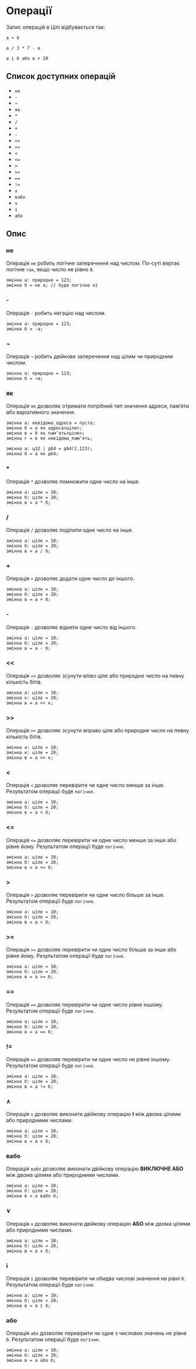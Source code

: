 # Операції

Запис операцій в Цілі відбувається так:

```ціль
а + б
```

```ціль
а / 3 * 7 - в
```

```ціль
а і б або в + 10
```

## Список доступних операцій

- `не`
- `-`
- `¬`
- `як`
- `*`
- `/`
- `+`
- `-`
- `<<`
- `>>`
- `<`
- `<=`
- `>`
- `>=`
- `==`
- `!=`
- `∧`
- `вабо`
- `∨`
- `і`
- `або`

## Опис

### не

Операція `не` робить логічне заперечення над числом. По-суті вертає логічне `так`, якщо число не рівно `0`.

```ціль
змінна а: природне = 123;
змінна б = не а; // буде логічне ні
```

### -

Операція `-` робить негацію над числом.

```ціль
змінна а: природне = 123;
змінна б = -а;
```

### ¬

Операція `¬` робить двійкове заперечення над цілим чи природним числом.

```ціль
змінна а: природне = 123;
змінна б = ¬а;
```

### як

Операція `як` дозволяє отримати потрібний тип значення адреси, памʼяти або варіативного значення.

```ціль
змінна а: невідома_адреса = пусто;
змінна б = а як адреса<ціле>;
змінна в = б як памʼять<ціле>;
змінна г = в як невідома_памʼять;
```

```ціль
змінна а: ц32 | д64 = д64(1.123);
змінна б = а як д64;
```

### \*

Операція `*` дозволяє помножити одне число на інше.

```ціль
змінна а: ціле = 10;
змінна б: ціле = 20;
змінна в = а * б;
```

### /

Операція `/` дозволяє поділити одне число на інше.

```ціль
змінна а: ціле = 10;
змінна б: ціле = 20;
змінна в = а / б;
```

### +

Операція `+` дозволяє додати одне число до іншого.

```ціль
змінна а: ціле = 10;
змінна б: ціле = 20;
змінна в = а + б;
```

### -

Операція `-` дозволяє відняти одне число від іншого.

```ціль
змінна а: ціле = 10;
змінна б: ціле = 20;
змінна в = а - б;
```

### <<

Операція `<<` дозволяє зсунути вліво ціле або природне число на певну кількість бітів.

```ціль
змінна а: ціле = 10;
змінна к: ціле = 20;
змінна в = а << к;
```

### >>

Операція `>>` дозволяє зсунути вправо ціле або природне число на певну кількість бітів.

```ціль
змінна а: ціле = 10;
змінна к: ціле = 20;
змінна в = а >> к;
```

### <

Операція `<` дозволяє перевірити чи одне число менше за інше. Результатом операції буде `логічне`.

```ціль
змінна а: ціле = 10;
змінна б: ціле = 20;
змінна в = а < б;
```

### <=

Операція `<=` дозволяє перевірити чи одне число менше за інше або рівне йому. Результатом операції буде `логічне`.

```ціль
змінна а: ціле = 10;
змінна б: ціле = 20;
змінна в = а <= б;
```

### >

Операція `>` дозволяє перевірити чи одне число більше за інше. Результатом операції буде `логічне`.

```ціль
змінна а: ціле = 10;
змінна б: ціле = 20;
змінна в = а > б;
```

### >=

Операція `>=` дозволяє перевірити чи одне число більше за інше або рівне йому. Результатом операції буде `логічне`.

```ціль
змінна а: ціле = 10;
змінна б: ціле = 20;
змінна в = а >= б;
```

### ==

Операція `==` дозволяє перевірити чи одне число рівне іншому. Результатом операції буде `логічне`.

```ціль
змінна а: ціле = 10;
змінна б: ціле = 20;
змінна в = а == б;
```

### !=

Операція `==` дозволяє перевірити чи одне число не рівне іншому. Результатом операції буде `логічне`.

```ціль
змінна а: ціле = 10;
змінна б: ціле = 20;
змінна в = а != б;
```

### ∧

Операція `∧` дозволяє виконати двійкову операцію **І** між двома цілими або природними числами.

```ціль
змінна а: ціле = 10;
змінна б: ціле = 20;
змінна в = а ∧ б;
```

### вабо

Операція `вабо` дозволяє виконати двійкову операцію **ВИКЛЮЧНЕ АБО** між двома цілими або природними числами.

```ціль
змінна а: ціле = 10;
змінна б: ціле = 20;
змінна в = а вабо б;
```

### ∨

Операція `∨` дозволяє виконати двійкову операцію **АБО** між двома цілими або природними числами.

```ціль
змінна а: ціле = 10;
змінна б: ціле = 20;
змінна в = а ∨ б;
```

### і

Операція `і` дозволяє перевірити чи обидва числові значення не рівні `0`. Результатом операції буде `логічне`.

```ціль
змінна а: ціле = 10;
змінна б: ціле = 20;
змінна в = а і б;
```

### або

Операція `або` дозволяє перевірити чи одне з числових значень не рівне `0`. Результатом операції буде `логічне`.

```ціль
змінна а: ціле = 10;
змінна б: ціле = 20;
змінна в = а або б;
```
